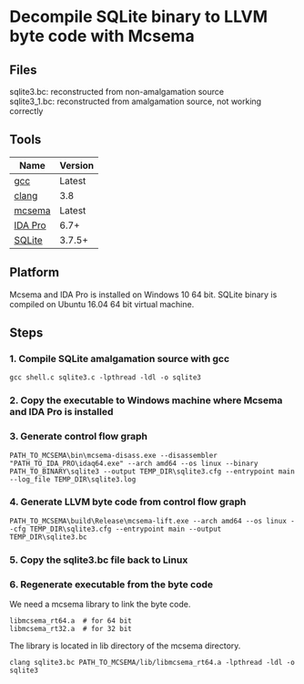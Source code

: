 # Decompile SQLite binary to LLVM byte code with Mcsema

## Files

sqlite3.bc: reconstructed from non-amalgamation source  
sqlite3_1.bc: reconstructed from amalgamation source, not working correctly  

## Tools
| Name | Version | 
| ---- | ------- |
| [gcc](https://gcc.gnu.org/) | Latest |
| [clang](http://clang.llvm.org/) | 3.8 |
| [mcsema](https://github.com/trailofbits/mcsema/) | Latest | 
| [IDA Pro](https://www.hex-rays.com/products/ida) | 6.7+|
| [SQLite](https://github.com/mackyle/sqlite) | 3.7.5+ |

## Platform
Mcsema and IDA Pro is installed on Windows 10 64 bit.
SQLite binary is compiled on Ubuntu 16.04 64 bit virtual machine.

## Steps

### 1. Compile SQLite amalgamation source with gcc
```
gcc shell.c sqlite3.c -lpthread -ldl -o sqlite3
```

### 2. Copy the executable to Windows machine where Mcsema and IDA Pro is installed

### 3. Generate control flow graph
```
PATH_TO_MCSEMA\bin\mcsema-disass.exe --disassembler "PATH_TO_IDA_PRO\idaq64.exe" --arch amd64 --os linux --binary PATH_TO_BINARY\sqlite3 --output TEMP_DIR\sqlite3.cfg --entrypoint main --log_file TEMP_DIR\sqlite3.log
```

### 4. Generate LLVM byte code from control flow graph
```
PATH_TO_MCSEMA\build\Release\mcsema-lift.exe --arch amd64 --os linux --cfg TEMP_DIR\sqlite3.cfg --entrypoint main --output TEMP_DIR\sqlite3.bc
```

### 5. Copy the sqlite3.bc file back to Linux

### 6. Regenerate executable from the byte code
We need a mcsema library to link the byte code.  
```
libmcsema_rt64.a  # for 64 bit
libmcsema_rt32.a  # for 32 bit
```
The library is located in lib directory of the mcsema directory.  
```
clang sqlite3.bc PATH_TO_MCSEMA/lib/libmcsema_rt64.a -lpthread -ldl -o sqlite3
```


